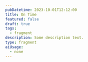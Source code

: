 ```yaml
---
pubDatetime: 2023-10-01T12:12:00
title: On Time
featured: false
draft: true
tags:
  - fragment
description: Some description text.
type: fragment
aiUsage:
  - none
---
```

